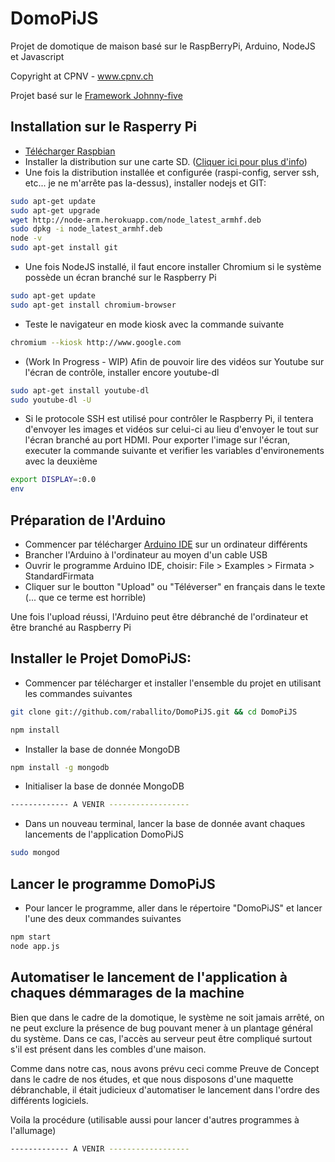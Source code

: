 DomoPiJS
========

Projet de domotique de maison basé sur le RaspBerryPi, Arduino, NodeJS et Javascript 

Copyright at CPNV - www.cpnv.ch

Projet basé sur le [Framework Johnny-five](https://github.com/rwaldron/johnny-five)

## Installation sur le Rasperry Pi

- [Télécharger Raspbian](http://www.raspberrypi.org/downloads)
- Installer la distribution sur une carte SD. ([Cliquer ici pour plus d'info](http://elinux.org/RPi_Easy_SD_Card_Setup))
- Une fois la distribution installée et configurée (raspi-config, server ssh, etc... je ne m'arrête pas la-dessus),  installer nodejs et GIT:

``` bash
sudo apt-get update
sudo apt-get upgrade
wget http://node-arm.herokuapp.com/node_latest_armhf.deb
sudo dpkg -i node_latest_armhf.deb
node -v
sudo apt-get install git

```
- Une fois NodeJS installé, il faut encore installer Chromium si le système possède un écran branché sur le Raspberry Pi

``` bash
sudo apt-get update
sudo apt-get install chromium-browser

```

- Teste le navigateur en mode kiosk avec la commande suivante

``` bash
chromium --kiosk http://www.google.com

```

- (Work In Progress - WIP) Afin de pouvoir lire des vidéos sur Youtube sur l'écran de contrôle, installer encore youtube-dl

``` bash
sudo apt-get install youtube-dl
sudo youtube-dl -U

```


- Si le protocole SSH est utilisé pour contrôler le Raspberry Pi, il tentera d'envoyer les images et vidéos sur celui-ci au lieu d'envoyer le tout sur l'écran branché au port HDMI. Pour exporter l'image sur l'écran, executer la commande suivante et verifier les variables d'environements avec la deuxième

``` bash
export DISPLAY=:0.0
env

```




## Préparation de l'Arduino

- Commencer par télécharger [Arduino IDE](http://arduino.cc/en/main/software) sur un ordinateur différents
- Brancher l'Arduino à l'ordinateur au moyen d'un cable USB
- Ouvrir le programme Arduino IDE, choisir: File > Examples > Firmata > StandardFirmata
- Cliquer sur le boutton "Upload" ou "Téléverser" en français dans le texte (... que ce terme est horrible)

Une fois l'upload réussi, l'Arduino peut être débranché de l'ordinateur et être branché au Raspberry Pi


## Installer le Projet DomoPiJS:

- Commencer par télécharger et installer l'ensemble du projet en utilisant les commandes suivantes

``` bash
git clone git://github.com/raballito/DomoPiJS.git && cd DomoPiJS

npm install


```

- Installer la base de donnée MongoDB

``` bash
npm install -g mongodb


```

- Initialiser la base de donnée MongoDB

``` bash
------------- A VENIR ------------------


```

- Dans un nouveau terminal, lancer la base de donnée avant chaques lancements de l'application DomoPiJS

``` bash
sudo mongod


```

## Lancer le programme DomoPiJS

- Pour lancer le programme, aller dans le répertoire "DomoPiJS" et lancer l'une des deux commandes suivantes

``` bash
npm start
node app.js

```

## Automatiser le lancement de l'application à chaques démmarages de la machine

Bien que dans le cadre de la domotique, le système ne soit jamais arrêté, on ne peut exclure la présence de bug pouvant mener à un plantage général du système.
Dans ce cas, l'accès au serveur peut être compliqué surtout s'il est présent dans les combles d'une maison.

Comme dans notre cas, nous avons prévu ceci comme Preuve de Concept dans le cadre de nos études, et que nous disposons d'une maquette débranchable, il était judicieux d'automatiser le lancement dans l'ordre des différents logiciels.

Voila la procédure (utilisable aussi pour lancer d'autres programmes à l'allumage)

``` bash
------------- A VENIR ------------------

```
